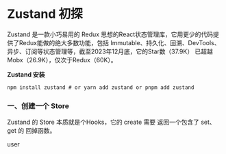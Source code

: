 # Zustand 初探

Zustand 是一款小巧易用的 Redux 思想的React状态管理库，它用更少的代码提供了Redux能做的绝大多数功能，包括 Immutable、持久化、回溯、DevTools、异步、订阅等状态管理等，截至2023年12月底，它的Star数（37.9K） 已超越 Mobx（26.9K），仅次于Redux（60K）。

 **Zustand 安装**

```shell
npm install zustand # or yarn add zustand or pnpm add zustand
```

### 一、创建一个 Store

Zustand 的 Store 本质就是个Hooks，它的 create 需要 返回一个包含了 set、get 的 回掉函数。

user

```
```



